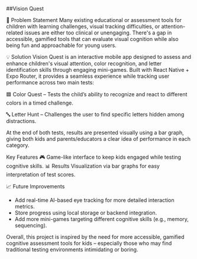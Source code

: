 ##Vision Quest

🎯 Problem Statement
Many existing educational or assessment tools for children with learning challenges, visual tracking difficulties, or attention-related issues are either too clinical or unengaging. There's a gap in accessible, gamified tools that can evaluate visual cognition while also being fun and approachable for young users.

💡 Solution
Vision Quest is an interactive mobile app designed to assess and enhance children's visual attention, color recognition, and letter identification skills through engaging mini-games. Built with React Native + Expo Router, it provides a seamless experience while tracking user performance across two main tests:

🟦 Color Quest – Tests the child’s ability to recognize and react to different colors in a timed challenge.

🔤 Letter Hunt – Challenges the user to find specific letters hidden among distractions.

At the end of both tests, results are presented visually using a bar graph, giving both kids and parents/educators a clear idea of performance in each category.

Key Features
🎮 Game-like interface to keep kids engaged while testing cognitive skills.
📊 Results Visualization via bar graphs for easy interpretation of test scores.

📈 Future Improvements
- Add real-time AI-based eye tracking for more detailed interaction metrics.
- Store progress using local storage or backend integration.
- Add more mini-games targeting different cognitive skills (e.g., memory, sequencing).

Overall, this project is inspired by the need for more accessible, gamified cognitive assessment tools for kids – especially those who may find traditional testing environments intimidating or boring.
